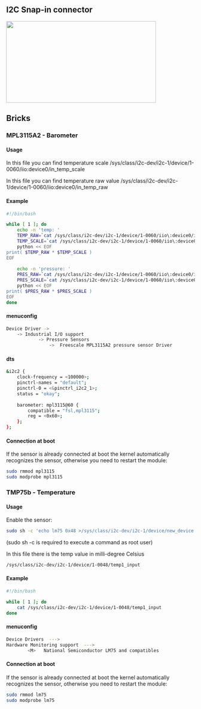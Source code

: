 ## I2C Snap-in connector


<img style="width:400px; height:218px" src="../img/gionji/DOCS_i2c_channels.JPG">

## Bricks


### MPL3115A2 - Barometer

#### Usage
In this file you can find temperature scale
/sys/class/i2c-dev/i2c-1/device/1-0060/iio\:device0/in_temp_scale

In this file you can find temperature raw value
/sys/class/i2c-dev/i2c-1/device/1-0060/iio\:device0/in_temp_raw


#### Example
``` bash
#!/bin/bash

while [ 1 ]; do
    echo -n 'temp: '
    TEMP_RAW=`cat /sys/class/i2c-dev/i2c-1/device/1-0060/iio\:device0/in_temp_raw` 
    TEMP_SCALE=`cat /sys/class/i2c-dev/i2c-1/device/1-0060/iio\:device0/in_temp_scale`
    python << EOF
print( $TEMP_RAW * $TEMP_SCALE )
EOF
     
    echo -n 'pressure: '
    PRES_RAW=`cat /sys/class/i2c-dev/i2c-1/device/1-0060/iio\:device0/in_pressure_raw`
    PRES_SCALE=`cat /sys/class/i2c-dev/i2c-1/device/1-0060/iio\:device0/in_pressure_scale`
    python << EOF
print( $PRES_RAW * $PRES_SCALE )
EOF
done
```

#### menuconfig
``` bash
Device Driver ->
    -> Industrial I/O support
            -> Pressure Sensors
                ->  Freescale MPL3115A2 pressure sensor Driver    
```

#### dts
``` bash
&i2c2 {
    clock-frequency = <100000>;
    pinctrl-names = "default";
    pinctrl-0 = <&pinctrl_i2c2_1>;
    status = "okay";
    
    barometer: mpl3115@60 {
        compatible = "fsl,mpl3115";
        reg = <0x60>;
    };
};
```

#### Connection at boot
If the sensor is already connected at boot the kernel automatically recognizes the sensor, otherwise you need to restart the module:
``` bash
sudo rmmod mpl3115
sudo modprobe mpl3115
```


### TMP75b - Temperature

#### Usage
Enable the sensor:
``` bash
sudo sh -c 'echo lm75 0x48 >/sys/class/i2c-dev/i2c-1/device/new_device'
```
(sudo sh -c is required to execute a command as root user)

In this file there is the temp value in milli-degree Celsius
``` bash
/sys/class/i2c-dev/i2c-1/device/1-0048/temp1_input 
```

#### Example
``` bash
#!/bin/bash

while [ 1 ]; do
    cat /sys/class/i2c-dev/i2c-1/device/1-0048/temp1_input 
done
```


#### menuconfig
``` bash
Device Drivers  ---> 
Hardware Monitoring support  --->
        <M>   National Semiconductor LM75 and compatibles
```

#### Connection at boot
If the sensor is already connected at boot the kernel automatically recognizes the sensor, otherwise you need to restart the module:
``` bash
sudo rmmod lm75
sudo modprobe lm75
```

